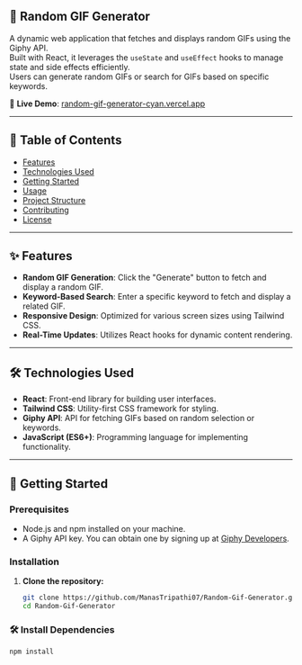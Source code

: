 ## 🎲 Random GIF Generator

A dynamic web application that fetches and displays random GIFs using the Giphy API.  
Built with React, it leverages the `useState` and `useEffect` hooks to manage state and side effects efficiently.  
Users can generate random GIFs or search for GIFs based on specific keywords.

🔗 **Live Demo**: [random-gif-generator-cyan.vercel.app](https://random-gif-generator-cyan.vercel.app)

---

## 📌 Table of Contents

- [Features](#features)
- [Technologies Used](#technologies-used)
- [Getting Started](#getting-started)
- [Usage](#usage)
- [Project Structure](#project-structure)
- [Contributing](#contributing)
- [License](#license)

---

## ✨ Features

- **Random GIF Generation**: Click the "Generate" button to fetch and display a random GIF.
- **Keyword-Based Search**: Enter a specific keyword to fetch and display a related GIF.
- **Responsive Design**: Optimized for various screen sizes using Tailwind CSS.
- **Real-Time Updates**: Utilizes React hooks for dynamic content rendering.

---

## 🛠️ Technologies Used

- **React**: Front-end library for building user interfaces.
- **Tailwind CSS**: Utility-first CSS framework for styling.
- **Giphy API**: API for fetching GIFs based on random selection or keywords.
- **JavaScript (ES6+)**: Programming language for implementing functionality.

---

## 🚀 Getting Started

### Prerequisites

- Node.js and npm installed on your machine.
- A Giphy API key. You can obtain one by signing up at [Giphy Developers](https://developers.giphy.com/).

### Installation

1. **Clone the repository:**

   ```bash
   git clone https://github.com/ManasTripathi07/Random-Gif-Generator.git
   cd Random-Gif-Generator
   
### 🛠️ Install Dependencies

  ```bash
  npm install






 
 
